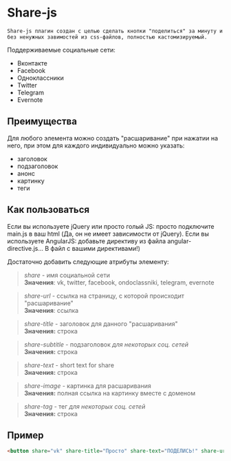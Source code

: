 # Share-js
``Share-js плагин создан с целью сделать кнопки "поделиться" за минуту и без ненужных завимостей из css-файлов, полностью кастомизируемый.``

Поддерживаемые социальные сети:

-  Вконтакте
-  Facebook
-  Одноклассники
-  Twitter
-  Telegram
-  Evernote

## Преимущества
Для любого элемента можно создать "расшаривание" при нажатии на него, при этом для каждого индивидуально можно указать:
- заголовок
- подзаголовок
- анонс
- картинку
- теги

## Как пользоваться
Если вы используете jQuery или просто голый JS: просто подключите main.js в ваш html (Да, он не имеет зависимости от jQuery). 
Если вы используете AngularJS: добавьте директиву из файла angular-directive.js... В файл с вашими директивами!)

Достаточно добавить следующие атрибуты элементу:

> *share* - имя социальной сети  
**Значения**: vk, twitter, facebook, ondoclassniki, telegram, evernote

> *share-url* - ссылка на страницу, с которой происходит "расшаривание"  
**Значения**: ссылка

> *share-title* - заголовок для данного "расшаривания"  
**Значения:** строка

> *share-subtitle* - подзаголовок  _для некоторых соц. сетей_    
**Значения:** строка

> *share-text* - short text for share    
**Значения:** строка

> *share-image* - картинка для расшаривания  
**Значения:** полная ссылка на картинку вместе с доменом

> *share-tag* - тег _для некоторых соц. сетей_    
**Значения:** строка

## Пример

```Html
<button share="vk" share-title="Просто" share-text="ПОДЕЛИСЬ!" share-url="https://github.com/dslpp056193/share-everithing">Поделиться!</button>
```
